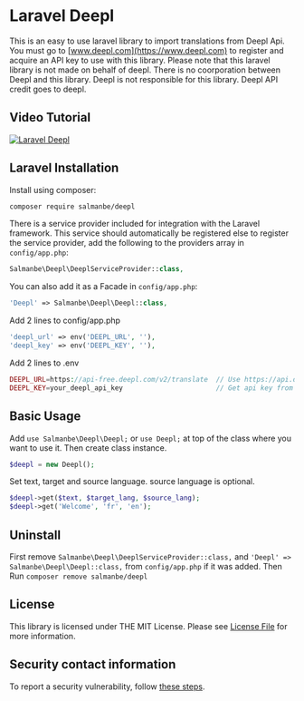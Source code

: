 Laravel Deepl
====
This is an easy to use laravel library to import translations from Deepl Api. You must go to [www.deepl.com](https://www.deepl.com) to register and acquire an API key to use with this library. Please note that this laravel library is not made on behalf of deepl. There is no coorporation between Deepl and this library. Deepl is not responsible for this library. Deepl API credit goes to deepl.

Video Tutorial
-------
[![Laravel Deepl](https://img.youtube.com/vi/ljoFvgCS2og/0.jpg)](https://www.youtube.com/watch?v=ljoFvgCS2og)

Laravel Installation
-------
Install using composer:

```bash
composer require salmanbe/deepl
```

There is a service provider included for integration with the Laravel framework. This service should automatically be registered else to register the service provider, add the following to the providers array in `config/app.php`:

```php
Salmanbe\Deepl\DeeplServiceProvider::class,
```
You can also add it as a Facade in `config/app.php`:
```php
'Deepl' => Salmanbe\Deepl\Deepl::class,
```
Add 2 lines to config/app.php
```php
'deepl_url' => env('DEEPL_URL', ''),
'deepl_key' => env('DEEPL_KEY', ''),
```

Add 2 lines to .env
```php
DEEPL_URL=https://api-free.deepl.com/v2/translate  // Use https://api.deepl.com/v2/translate for pro
DEEPL_KEY=your_deepl_api_key                       // Get api key from www.deepl.com
```

Basic Usage
-----

Add `use Salmanbe\Deepl\Deepl;` or `use Deepl;` at top of the class where you want to use it. Then create class instance.

```php
$deepl = new Deepl();
```
Set text, target and source language. source language is optional.
```php
$deepl->get($text, $target_lang, $source_lang);
$deepl->get('Welcome', 'fr', 'en');
```

Uninstall
-----
First remove `Salmanbe\Deepl\DeeplServiceProvider::class,` and 
`'Deepl' => Salmanbe\Deepl\Deepl::class,` from `config/app.php` if it was added.
Then Run `composer remove salmanbe/deepl` 

## License

This library is licensed under THE MIT License. Please see [License File](https://github.com/salmanbe/deepl/blob/master/LICENSE) for more information.

## Security contact information

To report a security vulnerability, follow [these steps](https://tidelift.com/security).
